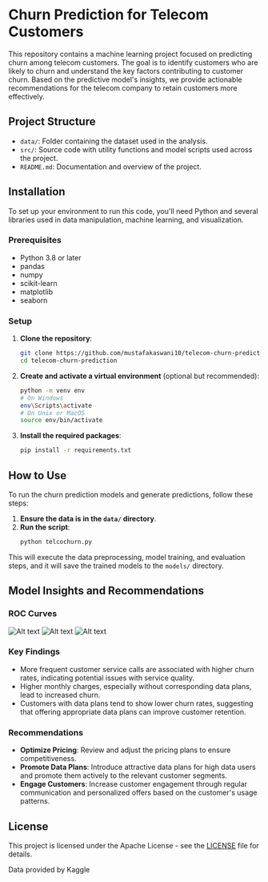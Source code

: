 # Churn Prediction for Telecom Customers

This repository contains a machine learning project focused on predicting churn among telecom customers. The goal is to identify customers who are likely to churn and understand the key factors contributing to customer churn. Based on the predictive model's insights, we provide actionable recommendations for the telecom company to retain customers more effectively.

## Project Structure

- `data/`: Folder containing the dataset used in the analysis.
- `src/`: Source code with utility functions and model scripts used across the project.
- `README.md`: Documentation and overview of the project.

## Installation

To set up your environment to run this code, you'll need Python and several libraries used in data manipulation, machine learning, and visualization.

### Prerequisites

- Python 3.8 or later
- pandas
- numpy
- scikit-learn
- matplotlib
- seaborn

### Setup

1. **Clone the repository**:
   ```bash
   git clone https://github.com/mustafakaswani10/telecom-churn-prediction.git
   cd telecom-churn-prediction
   ```

2. **Create and activate a virtual environment** (optional but recommended):
   ```bash
   python -m venv env
   # On Windows
   env\Scripts\activate
   # On Unix or MacOS
   source env/bin/activate
   ```

3. **Install the required packages**:
   ```bash
   pip install -r requirements.txt
   ```

## How to Use

To run the churn prediction models and generate predictions, follow these steps:

1. **Ensure the data is in the `data/` directory**.
2. **Run the script**:
   ```bash
   python telcochurn.py
   ```

This will execute the data preprocessing, model training, and evaluation steps, and it will save the trained models to the `models/` directory.

## Model Insights and Recommendations

### ROC Curves
![Alt text](/Users/tafy/Downloads/roc.png "Logistic Regression")
![Alt text](/Users/tafy/Downloads/roc2.png "Random Forest")
![Alt text](/Users/tafy/Downloads/roc3.png "Gradient Boosting Machine")


### Key Findings

- More frequent customer service calls are associated with higher churn rates, indicating potential issues with service quality.
- Higher monthly charges, especially without corresponding data plans, lead to increased churn.
- Customers with data plans tend to show lower churn rates, suggesting that offering appropriate data plans can improve customer retention.

### Recommendations

- **Optimize Pricing**: Review and adjust the pricing plans to ensure competitiveness.
- **Promote Data Plans**: Introduce attractive data plans for high data users and promote them actively to the relevant customer segments.
- **Engage Customers**: Increase customer engagement through regular communication and personalized offers based on the customer's usage patterns.

## License

This project is licensed under the Apache License - see the [LICENSE](LICENSE) file for details.

Data provided by Kaggle
